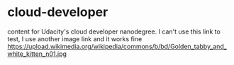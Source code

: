 # cloud-developer
content for Udacity's cloud developer nanodegree.
I can't use this link to test, I use another image link and it works fine
https://upload.wikimedia.org/wikipedia/commons/b/bd/Golden_tabby_and_white_kitten_n01.jpg
